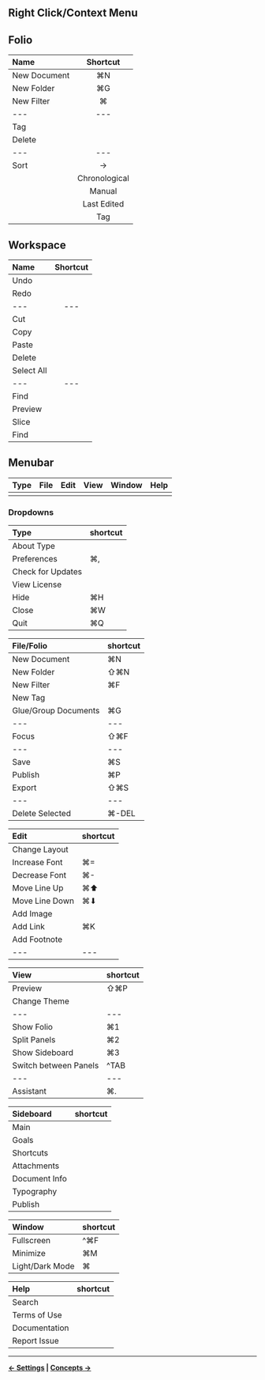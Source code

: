 
## Right Click/Context Menu

## Folio
| Name | Shortcut |
|:-----|:--------:|
| New Document | ⌘N |
| New Folder   | ⌘G |
| New Filter   | ⌘  |
| ---    | ---  |
| Tag    |      |
| Delete |      |
| ---    | ---  |
| Sort   | →  |
|    | Chronological  |
|    | Manual  |
|    | Last Edited  |
|    | Tag  |

## Workspace
| Name | Shortcut |
|:-----|:--------:|
| Undo   |   |
| Redo   |   |
| ---   | ---  |
| Cut   |   |
| Copy   |   |
| Paste   |   |
| Delete   |   |
| Select All   |   |
| ---   | ---  |
| Find   |   |
| Preview   |   |
| Slice   |   |
| Find   |   |

## Menubar
| Type | File | Edit | View | Window | Help |
|:-----|:-----|:-----|:-----|:-------| ---- |
|   |   |   |   |   |   |

### Dropdowns

| Type | shortcut |
|:-----|:---------|
| About Type |   |
| Preferences | ⌘,|
| Check for Updates |  |
| View License |    |S
| Hide | ⌘H |
| Close | ⌘W |
| Quit  | ⌘Q |

| File/Folio | shortcut |
|:-----|:---------|
| New Document | ⌘N |
| New Folder | ⇧⌘N |
| New Filter | ⌘F |
| New Tag  |   |
| Glue/Group Documents | ⌘G |
| ---  | --- |
| Focus | ⇧⌘F |
| ---  | --- |
| Save   | ⌘S |
| Publish | ⌘P |
| Export   | ⇧⌘S  |
| --- | --- |
| Delete Selected | ⌘-DEL |

| Edit | shortcut |
|:-----|:---------|
| Change Layout   |   |
| Increase Font | ⌘= |
| Decrease Font | ⌘- |
| Move Line Up | ⌘⬆ |
| Move Line Down | ⌘⬇ |
| Add Image |   |
| Add Link  | ⌘K |
| Add Footnote |  |
| ---  | --- |

| View | shortcut |
|:-----|:---------|
| Preview | ⇧⌘P |
| Change Theme  |   |
| ---  | ---  |
| Show Folio | ⌘1 |
| Split Panels | ⌘2 |
| Show Sideboard | ⌘3 |
| Switch between Panels  | ^TAB |
| ---  | --- |
| Assistant | ⌘. |

| Sideboard | shortcut |
|:-----|:---------|
| Main   |   |
| Goals  |   |
| Shortcuts   |   |
| Attachments   |   |
| Document Info  |   |
| Typography   |   |
| Publish   |   |

| Window | shortcut |
|:-----|:---------|
| Fullscreen | ^⌘F |
| Minimize | ⌘M |
| Light/Dark Mode | ⌘ |

| Help | shortcut |
|:-----|:---------|
| Search | |
| Terms of Use  |   |
| Documentation |   |
| Report Issue  |   |

----
**[← Settings](https://github.com/JEFLBROWN/Type/wiki/Settings) | [Concepts →](https://github.com/JEFLBROWN/Type/wiki/Concepts)**
